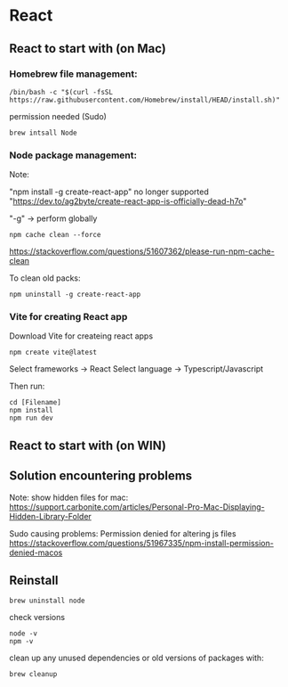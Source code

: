 # React

## React to start with (on Mac)

### Homebrew file management:

```
/bin/bash -c "$(curl -fsSL https://raw.githubusercontent.com/Homebrew/install/HEAD/install.sh)"
```
permission needed (Sudo)
```
brew intsall Node
```

### Node package management:

Note: 

"npm install -g create-react-app" no longer supported
"https://dev.to/ag2byte/create-react-app-is-officially-dead-h7o"

"-g" -> perform globally

```
npm cache clean --force
```
https://stackoverflow.com/questions/51607362/please-run-npm-cache-clean

To clean old packs:
```
npm uninstall -g create-react-app
```

### Vite for creating React app

Download Vite for createing react apps
```
npm create vite@latest
```

Select frameworks -> React
Select language -> Typescript/Javascript

Then run:
```
cd [Filename]
npm install
npm run dev
```

## React to start with (on WIN)

## Solution encountering problems

Note: show hidden files for mac: https://support.carbonite.com/articles/Personal-Pro-Mac-Displaying-Hidden-Library-Folder

Sudo causing problems: Permission denied for altering js files
https://stackoverflow.com/questions/51967335/npm-install-permission-denied-macos

## Reinstall

```
brew uninstall node
```
check versions
```
node -v
npm -v
```
clean up any unused dependencies or old versions of packages with:
```
brew cleanup
```









